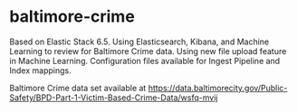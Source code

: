 # baltimore-crime
Based on Elastic Stack 6.5.  Using Elasticsearch, Kibana, and Machine Learning to review for Baltimore Crime data.  Using new file upload feature in Machine Learning.  Configuration files available for Ingest Pipeline and Index mappings.

Baltimore Crime data set available at https://data.baltimorecity.gov/Public-Safety/BPD-Part-1-Victim-Based-Crime-Data/wsfq-mvij

